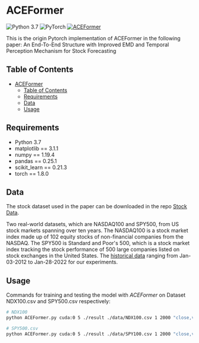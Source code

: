 # ACEFormer

![Python 3.7](https://img.shields.io/badge/python-3.7-green.svg?style=plastic)
![PyTorch](https://img.shields.io/badge/PyTorch%20-%23EE4C2C.svg?style=plastic)
[![ACEFormer](https://img.shields.io/badge/ACEFormer-brightgreen.svg?style=plastic)](https://github.com/DurandalLee/ACEFormer)

This is the origin Pytorch implementation of ACEFormer in the following paper:
An End-To-End Structure with Improved EMD and Temporal Perception Mechanism for Stock Forecasting

## Table of Contents

- [ACEFormer](#aceformer)
	- [Table of Contents](#table-of-contents)
	- [Requirements](#requirements)
	- [Data](#data)
	- [Usage](#usage)

## Requirements

- Python 3.7
- matplotlib == 3.1.1
- numpy == 1.19.4
- pandas == 0.25.1
- scikit_learn == 0.21.3
- torch == 1.8.0

## Data

The stock dataset used in the paper can be downloaded in the repo [Stock Data](https://github.com/DurandalLee/ACEFormer/tree/main/data).

Two real-world datasets, which are NASDAQ100 and SPY500, from US stock markets spanning over ten years.
The NASDAQ100 is a stock market index made up of 102 equity stocks of non-financial companies from the NASDAQ.
The SPY500 is Standard and Poor's 500, which is a stock market index tracking the stock performance of 500 large companies listed on stock exchanges in the United States.
The [historical data](https://www.investing.com/) ranging from Jan-03-2012 to Jan-28-2022 for our experiments.

## Usage

Commands for training and testing the model with *ACEFormer* on Dataset NDX100.csv and SPY500.csv respectively:

```bash
# NDX100 
python ACEFormer.py cuda:0 5 ./result ./data/NDX100.csv 1 2000 "close,vol,close_x,close_y,vol_x,vol_y" "close"

# SPY500.csv
python ACEFormer.py cuda:0 5 ./result ./data/SPY100.csv 1 2000 "close,vol,close_x,close_y,vol_x,vol_y" "close"
```
